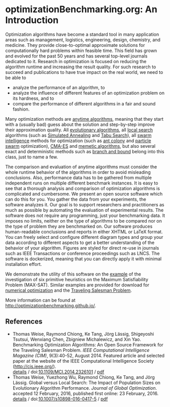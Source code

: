 # optimizationBenchmarking.org: An Introduction

Optimization algorithms have become a standard tool in many application areas such as management, logistics, engineering, design, chemistry, and medicine. They provide close-to-optimal approximate solutions for computationally hard problems within feasible time. This field has grown and evolved for the past 50 years and has several top-level journals dedicated to it. Research in optimization is focused on reducing the algorithm runtime and increasing the result quality. For such research to succeed and publications to have true impact on the real world, we need to be able to

  - analyze the performance of an algorithm, to  
  - analyze the influence of different features of an optimization problem on its hardness, and to  
  - compare the performance of different algorithms in a fair and sound fashion.

Many optimization methods are [anytime algorithms](https://en.wikipedia.org/wiki/Anytime_algorithm), meaning that they start with a (usually bad) guess about the solution and step-by-step improve their approximation quality. All [evolutionary algorithms](https://en.wikipedia.org/wiki/Evolutionary_algorithm), all [local search](https://en.wikipedia.org/wiki/Local_search_%28optimization%29) algorithms (such as [Simulated Annealing](https://en.wikipedia.org/wiki/Simulated_annealing) and [Tabu Search](https://en.wikipedia.org/wiki/Tabu_search)), all [swarm intelligence](https://en.wikipedia.org/wiki/Swarm_intelligence) methods for optimization (such as [ant colony](https://en.wikipedia.org/wiki/Ant_colony_optimization_algorithms) and [particle swarm](https://en.wikipedia.org/wiki/Particle_swarm_optimization) optimization), [CMA-ES](https://en.wikipedia.org/wiki/CMA-ES) and [memetic algorithms](https://en.wikipedia.org/wiki/Memetic_algorithm), but also several exact and deterministic methods such as [branch and bound](https://en.wikipedia.org/wiki/Branch_and_bound) belong into this class, just to name a few.

The comparison and evaluation of anytime algorithms must consider the whole runtime behavior of the algorithms in order to avoid misleading conclusions. Also, performance data has to be gathered from multiple independent runs on multiple different benchmark instances. It is easy to see that a thorough analysis and comparison of optimization algorithms is complicated and cumbersome. We present an open source software which can do this for you. You gather the data from your experiments, the software analyzes it. Our goal is to support researchers and practitioners as much as possible by automating the evaluation of experimental results. The software does not require any programming, just your benchmarking data. It imposes no limits, neither on the type of algorithms to be compared nor on the type of problem they are benchmarked on. Our software produces human-readable conclusions and reports in either XHTML or LaTeX format. You can freely select and configure different diagram types and group your data according to different aspects to get a better understanding of the behavior of your algorithm. Figures are styled for direct re-use in journals such as IEEE Transactions or conference proceedings such as LNCS. The software is dockerized, meaning that you can directly apply it with minimal installation effort.

We demonstrate the utility of this software on the [example](https://github.com/optimizationBenchmarking/documentation-examples/tree/gh-pages/data/maxSat) of the investigation of six primitive heuristics on the Maximum Satisfiability Problem (MAX-SAT). Similar examples are provided for download for [numerical optimization](https://github.com/optimizationBenchmarking/documentation-examples/tree/gh-pages/data/bbob) and the [Traveling Salesman Problem](https://github.com/optimizationBenchmarking/documentation-examples/tree/gh-pages/data/tspSuite).

More information can be found at http://optimizationbenchmarking.github.io/.

## References

* Thomas Weise, Raymond Chiong, Ke Tang, Jörg Lässig, Shigeyoshi Tsutsui, Wenxiang Chen, Zbigniew Michalewicz, and Xin Yao. Benchmarking Optimization Algorithms: An Open Source Framework for the Traveling Salesman Problem. <em>IEEE Computational Intelligence Magazine (CIM)</em>, 9(3):40-52, August&nbsp;2014. Featured article and selected paper at the website of the IEEE Computational Intelligence Society (<a href="http://cis.ieee.org/">http://cis.ieee.org/</a>).<br><a href="http://www.it-weise.de/research/publications/WCTLTCMY2014BOAAOSFFTTSP/index.html">details</a> / doi:<a href="http://dx.doi.org/10.1109/MCI.2014.2326101">10.1109/MCI.2014.2326101</a> / <a href="http://www.it-weise.de/research/publications/WCTLTCMY2014BOAAOSFFTTSP/WCTLTCMY2014BOAAOSFFTTSP.pdf">pdf</a>
* Thomas Weise, Yuezhong Wu, Raymond Chiong, Ke Tang, and Jörg Lässig. Global versus Local Search: The Impact of Population Sizes on Evolutionary Algorithm Performance. <em>Journal of Global Optimization</em>. accepted 12&nbsp;February, 2016, published first online: 23&nbsp;February, 2016.<br><a href="http://www.it-weise.de/research/publications/WWCTL2016GVLSTIOPSOEAP/index.html">details</a> / doi:<a href="http://dx.doi.org/10.1007/s10898-016-0417-5">10.1007/s10898-016-0417-5</a> / <a href="http://www.it-weise.de/research/publications/WWCTL2016GVLSTIOPSOEAP/WWCTL2016GVLSTIOPSOEAP.pdf">pdf</a>